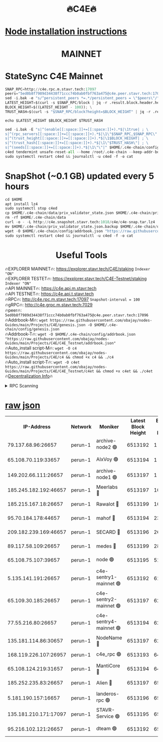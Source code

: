 <h1 align="center"> 🔥C4E🔥</h1>

[Node installation instructions](https://github.com/obajay/nodes-Guides/tree/main/Projects/C4E)
=

<h1 align="center"> MAINNET</h1>

# StateSync C4E Mainnet
```python
SNAP_RPC=http://c4e.rpc.m.stavr.tech:17097
peers="5ed0b8f7989d34438f71ccc74b0ab0fbf763a475@c4e.peer.stavr.tech:17096"
sed -i.bak -e "s/^persistent_peers *=.*/persistent_peers = \"$peers\"/" $HOME/.c4e-chain/config/config.toml
LATEST_HEIGHT=$(curl -s $SNAP_RPC/block | jq -r .result.block.header.height); \
BLOCK_HEIGHT=$((LATEST_HEIGHT - 100)); \
TRUST_HASH=$(curl -s "$SNAP_RPC/block?height=$BLOCK_HEIGHT" | jq -r .result.block_id.hash)

echo $LATEST_HEIGHT $BLOCK_HEIGHT $TRUST_HASH

sed -i.bak -E "s|^(enable[[:space:]]+=[[:space:]]+).*$|\1true| ; \
s|^(rpc_servers[[:space:]]+=[[:space:]]+).*$|\1\"$SNAP_RPC,$SNAP_RPC\"| ; \
s|^(trust_height[[:space:]]+=[[:space:]]+).*$|\1$BLOCK_HEIGHT| ; \
s|^(trust_hash[[:space:]]+=[[:space:]]+).*$|\1\"$TRUST_HASH\"| ; \
s|^(seeds[[:space:]]+=[[:space:]]+).*$|\1\"\"|" $HOME/.c4e-chain/config/config.toml
c4ed tendermint unsafe-reset-all --home /root/.c4e-chain --keep-addr-book
sudo systemctl restart c4ed && journalctl -u c4ed -f -o cat
```
# SnapShot (~0.1 GB) updated every 5 hours
```python
cd $HOME
apt install lz4
sudo systemctl stop c4ed
cp $HOME/.c4e-chain/data/priv_validator_state.json $HOME/.c4e-chain/priv_validator_state.json.backup
rm -rf $HOME/.c4e-chain/data
curl -o - -L http://c4e.snapshot.stavr.tech:1018/c4e/c4e-snap.tar.lz4 | lz4 -c -d - | tar -x -C $HOME/.c4e-chain --strip-components 2
mv $HOME/.c4e-chain/priv_validator_state.json.backup $HOME/.c4e-chain/data/priv_validator_state.json
wget -O $HOME/.c4e-chain/config/addrbook.json "https://raw.githubusercontent.com/obajay/nodes-Guides/main/Projects/C4E/addrbook.json"
sudo systemctl restart c4ed && journalctl -u c4ed -f -o cat
```
 <h1 align="center"> Useful Tools</h1>

🔥EXPLORER MAINNET🔥:  https://explorer.stavr.tech/C4E/staking            `Indexer "ON"` \
🔥EXPLORER TESTET🔥:   https://explorer.stavr.tech/C4E-Testnet/staking     `Indexer "ON"` \
🔥API MAINNET🔥:       https://c4e.api.m.stavr.tech \
🔥API TESTNET🔥:       https://c4e.api.t.stavr.tech \
🔥RPC🔥:               http://c4e.rpc.m.stavr.tech:17097                  `Snapshot-interval = 100` \
🔥gRPC🔥:              http://c4e.grpc.m.stavr.tech:7029 \
🔥peer🔥:              `5ed0b8f7989d34438f71ccc74b0ab0fbf763a475@c4e.peer.stavr.tech:17096` \
🔥Addrbook-M🔥:    ```wget https://raw.githubusercontent.com/obajay/nodes-Guides/main/Projects/C4E/genesis.json -O $HOME/.c4e-chain/config/genesis.json``` \
🔥Addrbook-T🔥:    ```wget -O $HOME/.c4e-chain/config/addrbook.json "https://raw.githubusercontent.com/obajay/nodes-Guides/main/Projects/C4E/C4E_Testnet/addrbook.json"``` \
🔥Auto_install script-M🔥: ```wget -O c4 https://raw.githubusercontent.com/obajay/nodes-Guides/main/Projects/C4E/c4 && chmod +x c4 && ./c4``` \
🔥Auto_install script-T🔥: ```wget -O c4et https://raw.githubusercontent.com/obajay/nodes-Guides/main/Projects/C4E/C4E_Testnet/c4et && chmod +x c4et && ./c4et``` \
🔥[Decentralization Info](https://github.com/obajay/StateSync-snapshots/tree/main/Projects/C4E/Decentralization)🔥




<details>
<summary>RPC Scanning</summary>

<h2 align="center"> We scan nodes in real time every 4 hours. And we provide the final result of RPC endpoints.
We cannot influence the operation of these nodes in any way. </h2>


```python
If Voting Power is higher than 0 --> then the Node is a validator of the network and may be subject to attack and be a potential threat to the chain.
```
```python
We marked such validators with a red symbol
```

</details>

[raw json](https://rpc-check.c4e.stavr.tech/c4e/rpc-c4e-result.json)
=



<table><tr><th>IP-Address</th><th>Network</th><th>Moniker</th><th>Latest Block Height</th><th>Earliest Block Height</th><th>Catching Up</th><th>Tx Index</th><th>Voting Power</th><th>Scan Time</th></tr><tr><td>79.137.68.96:26657</td><td>perun-1</td><td>archive-node2 🟢</td><td>6513192</td><td>1</td><td>False</td><td>on</td><td>0</td><td>2023-12-30T13:00:04.240376291UTC</td></tr><tr><td>65.108.70.119:33657</td><td>perun-1</td><td>AlxVoy 🟢</td><td>6513194</td><td>1</td><td>False</td><td>on</td><td>0</td><td>2023-12-30T13:00:18.402041044UTC</td></tr><tr><td>149.202.66.111:26657</td><td>perun-1</td><td>archive-node1 🟢</td><td>6513197</td><td>1</td><td>False</td><td>on</td><td>0</td><td>2023-12-30T13:00:34.166680293UTC</td></tr><tr><td>185.245.182.192:46657</td><td>perun-1</td><td>Meerlabs 🔴</td><td>6513197</td><td>1051501</td><td>False</td><td>on</td><td>493550</td><td>2023-12-30T13:00:37.703160360UTC</td></tr><tr><td>185.215.167.18:26657</td><td>perun-1</td><td>Rawalot 🔴</td><td>6513199</td><td>1090501</td><td>False</td><td>on</td><td>579034</td><td>2023-12-30T13:00:49.391526336UTC</td></tr><tr><td>95.70.184.178:44657</td><td>perun-1</td><td>mahof 🔴</td><td>6513194</td><td>2342001</td><td>False</td><td>off</td><td>1357006</td><td>2023-12-30T13:00:17.653785065UTC</td></tr><tr><td>209.182.239.169:46657</td><td>perun-1</td><td>SECARD 🔴</td><td>6513196</td><td>2616101</td><td>False</td><td>off</td><td>675729</td><td>2023-12-30T13:00:31.762889810UTC</td></tr><tr><td>89.117.58.109:26657</td><td>perun-1</td><td>medes 🔴</td><td>6513199</td><td>2826001</td><td>False</td><td>off</td><td>471345</td><td>2023-12-30T13:00:44.469363241UTC</td></tr><tr><td>65.108.75.107:39657</td><td>perun-1</td><td>node 🟢</td><td>6513195</td><td>5198801</td><td>False</td><td>on</td><td>0</td><td>2023-12-30T13:00:20.786361187UTC</td></tr><tr><td>5.135.141.191:26657</td><td>perun-1</td><td>c4e-sentry1-mainnet 🟢</td><td>6513192</td><td>6198001</td><td>False</td><td>on</td><td>0</td><td>2023-12-30T13:00:03.421184066UTC</td></tr><tr><td>65.109.30.185:26657</td><td>perun-1</td><td>c4e-sentry2-mainnet 🟢</td><td>6513197</td><td>6238301</td><td>False</td><td>on</td><td>0</td><td>2023-12-30T13:00:37.348064075UTC</td></tr><tr><td>77.55.216.80:26657</td><td>perun-1</td><td>c4e-sentry4-mainnet 🟢</td><td>6513194</td><td>6241001</td><td>False</td><td>on</td><td>0</td><td>2023-12-30T13:00:18.067267708UTC</td></tr><tr><td>135.181.114.86:30657</td><td>perun-1</td><td>NodeName 🔴</td><td>6513197</td><td>6284301</td><td>False</td><td>off</td><td>333717</td><td>2023-12-30T13:00:34.549490114UTC</td></tr><tr><td>168.119.226.107:26957</td><td>perun-1</td><td>c4e_rpc 🟢</td><td>6513193</td><td>6413192</td><td>False</td><td>on</td><td>0</td><td>2023-12-30T13:00:10.753602025UTC</td></tr><tr><td>65.108.124.219:31657</td><td>perun-1</td><td>MantiCore 🔴</td><td>6513194</td><td>6413194</td><td>False</td><td>off</td><td>837831</td><td>2023-12-30T13:00:17.199230883UTC</td></tr><tr><td>185.252.235.83:26657</td><td>perun-1</td><td>Alien 🔴</td><td>6513197</td><td>6502501</td><td>False</td><td>on</td><td>380508</td><td>2023-12-30T13:00:34.859620201UTC</td></tr><tr><td>5.181.190.157:16657</td><td>perun-1</td><td>landeros-rpc 🟢</td><td>6513196</td><td>6507001</td><td>False</td><td>on</td><td>0</td><td>2023-12-30T13:00:48.967618157UTC</td></tr><tr><td>135.181.210.171:17097</td><td>perun-1</td><td>STAVR-Service 🟢</td><td>6513195</td><td>6510001</td><td>False</td><td>on</td><td>0</td><td>2023-12-30T13:00:23.263841317UTC</td></tr><tr><td>95.216.102.121:26657</td><td>perun-1</td><td>dteam 🟢</td><td>6513192</td><td>6511501</td><td>False</td><td>on</td><td>0</td><td>2023-12-30T13:00:03.833340173UTC</td></tr></table>

